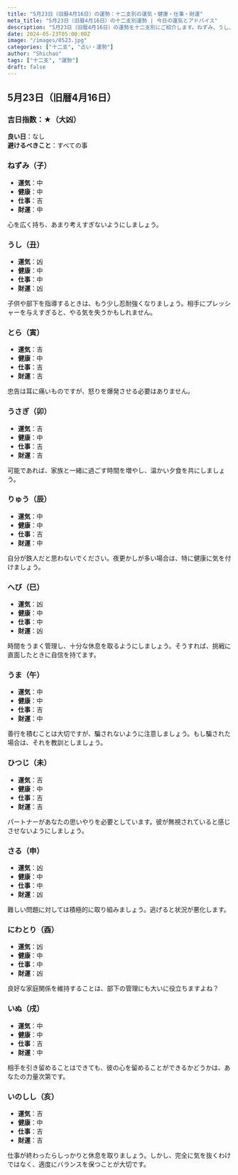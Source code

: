 ```yaml
---
title: "5月23日（旧暦4月16日）の運勢：十二支別の運気・健康・仕事・財運"
meta_title: "5月23日（旧暦4月16日）の十二支別運勢 | 今日の運気とアドバイス"
description: "5月23日（旧暦4月16日）の運勢を十二支別にご紹介します。ねずみ、うし、とら、うさぎ、りゅう、へび、うま、ひつじ、さる、にわとり、いぬ、いのししの運気・健康・仕事・財運の運勢とアドバイスを詳しく解説します。今日の運勢をチェックして、一日を有意義に過ごしましょう。"
date: 2024-05-23T05:00:00Z
image: "/images/0523.jpg"
categories: ["十二支", "占い・運勢"]
author: "Shichao"
tags: ["十二支", "運勢"]
draft: false
---
```


## 5月23日（旧暦4月16日）

### 吉日指数：★（大凶）

**良い日**：なし  
**避けるべきこと**：すべての事

### ねずみ（子）

- **運気**：中
- **健康**：中
- **仕事**：吉
- **財運**：中

心を広く持ち、あまり考えすぎないようにしましょう。

### うし（丑）

- **運気**：凶
- **健康**：中
- **仕事**：中
- **財運**：凶

子供や部下を指導するときは、もう少し忍耐強くなりましょう。相手にプレッシャーを与えすぎると、やる気を失うかもしれません。

### とら（寅）

- **運気**：吉
- **健康**：中
- **仕事**：吉
- **財運**：吉

忠告は耳に痛いものですが、怒りを爆発させる必要はありません。

### うさぎ（卯）

- **運気**：吉
- **健康**：中
- **仕事**：吉
- **財運**：吉

可能であれば、家族と一緒に過ごす時間を増やし、温かい夕食を共にしましょう。

### りゅう（辰）

- **運気**：中
- **健康**：中
- **仕事**：吉
- **財運**：中

自分が鉄人だと思わないでください。夜更かしが多い場合は、特に健康に気を付けましょう。

### へび（巳）

- **運気**：凶
- **健康**：中
- **仕事**：中
- **財運**：凶

時間をうまく管理し、十分な休息を取るようにしましょう。そうすれば、挑戦に直面したときに自信を持てます。

### うま（午）

- **運気**：中
- **健康**：中
- **仕事**：吉
- **財運**：中

善行を積むことは大切ですが、騙されないように注意しましょう。もし騙された場合は、それを教訓としましょう。

### ひつじ（未）

- **運気**：吉
- **健康**：中
- **仕事**：吉
- **財運**：吉

パートナーがあなたの思いやりを必要としています。彼が無視されていると感じさせないようにしましょう。

### さる（申）

- **運気**：凶
- **健康**：中
- **仕事**：中
- **財運**：凶

難しい問題に対しては積極的に取り組みましょう。逃げると状況が悪化します。

### にわとり（酉）

- **運気**：凶
- **健康**：中
- **仕事**：中
- **財運**：凶

良好な家庭関係を維持することは、部下の管理にも大いに役立ちますよね？

### いぬ（戌）

- **運気**：中
- **健康**：中
- **仕事**：吉
- **財運**：中

相手を引き留めることはできても、彼の心を留めることができるかどうかは、あなたの力量次第です。

### いのしし（亥）

- **運気**：吉
- **健康**：中
- **仕事**：吉
- **財運**：吉

仕事が終わったらしっかりと休息を取りましょう。しかし、完全に気を抜くわけではなく、適度にバランスを保つことが大切です。
